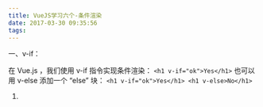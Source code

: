 ```yaml
---
title: VueJS学习六个-条件渲染
date: 2017-03-30 09:35:56
tags:
---
```


一、v-if：

在 Vue.js ，我们使用 v-if 指令实现条件渲染：
	`<h1 v-if="ok">Yes</h1>`
也可以用 v-else 添加一个 “else” 块：
	`<h1 v-if="ok">Yes</h1>
	<h1 v-else>No</h1>`

1. <template> 中的 v-if 条件组：
因为 v-if 是一个指令，需要将它添加到一个元素上。但是如果想切换多个元素呢？此时可以把一个 <template> 元素当做包装元素，并在上面使用 v-if。最终的渲染结果不会包含 <template> 元素。
	`<template v-if="ok">
	  <h1>Title</h1>
	  <p>Paragraph 1</p>
	  <p>Paragraph 2</p>
	</template>`

2. v-else：
你可以使用 v-else 指令来表示 v-if 的 “else 块”：
	`<div v-if="Math.random() > 0.5">
	  Now you see me
	</div>
	<div v-else>
	  Now you don't
	</div>`
v-else 元素必须紧跟在 v-if 或者 v-else-if 元素的后面——否则它将不会被识别。

3. v-else-if：
v-else-if，顾名思义，充当 v-if 的 “else-if 块”。可以链式地使用多次：
	`<div v-if="type === 'A'">
	  A
	</div>
	<div v-else-if="type === 'B'">
	  B
	</div>
	<div v-else-if="type === 'C'">
	  C
	</div>
	<div v-else>
	  Not A/B/C
	</div>`
类似于 v-else,，v-else-if 必须紧跟在 v-if 或者 v-else-if 元素之后。

4. 用key管理可复用的元素：
Vue 会尽可能高效地渲染元素，通常会复用已有元素而不是从头开始渲染。这么做，除了使 Vue 变得非常快之外，还有一些有用的好处。例如，如果你允许用户在不同的登录方式之间切换:
	`<template v-if="loginType === 'username'">
	  <label>Username</label>
	  <input placeholder="Enter your username">
	</template>
	<template v-else>
	  <label>Email</label>
	  <input placeholder="Enter your email address">
	</template>`
那么在上面的代码中切换 loginType 将不会清除用户已经输入的内容。因为两个模版使用了相同的元素，<input> 不会被替换掉——仅仅是替换了它的的 placeholder。
这样也不总是符合实际需求，所以 Vue 为你提供了一种方式来声明 “这两个元素是完全独立的——不要复用它们”。只需添加一个具有唯一值的 key 属性即可：
	`<template v-if="loginType === 'username'">
	  <label>Username</label>
	  <input placeholder="Enter your username" key="username-input">
	</template>
	<template v-else>
	  <label>Email</label>
	  <input placeholder="Enter your email address" key="email-input">
	</template>`
现在，每次切换时，输入框都将被重新渲染。<label> 元素仍然会被高效地复用，因为它们没有添加 key 属性。


二、v-show：

另一个用于根据条件展示元素的选项是 v-show 指令。用法大致一样：
	`<h1 v-show="ok">Hello!</h1>`
不同的是带有 v-show 的元素始终会被渲染并保留在 DOM 中。v-show 是简单地切换元素的 CSS 属性 display 。注意， v-show 不支持 <template> 语法，也不支持 v-else。


三、v-if vs v-show：

v-if 是 “真正的” 条件渲染，因为它会确保在切换过程中条件块内的事件监听器和子组件适当地被销毁和重建。
v-if 也是惰性的：如果在初始渲染时条件为假，则什么也不做——直到条件第一次变为真时，才会开始渲染条件块。
相比之下， v-show 就简单得多——不管初始条件是什么，元素总是会被渲染，并且只是简单地基于 CSS 进行切换。
一般来说， v-if 有更高的切换开销，而 v-show 有更高的初始渲染开销。因此，如果需要非常频繁地切换，则使用 v-show 较好；如果在运行时条件不太可能改变，则使用 v-if 较好。


四、v-for：

我们用 v-for 指令根据一组数组的选项列表进行渲染。 v-for 指令需要以 item in items 形式的特殊语法， items 是源数据数组并且 item 是数组元素迭代的别名。

1. 基本用法：
	`<ul id="example-1">
	  <li v-for="item in items">
	    {{ item.message }}
	  </li>
	</ul>
	var example1 = new Vue({
	  el: '#example-1',
	  data: {
	    items: [
	      {message: 'Foo' },
	      {message: 'Bar' }
	    ]
	  }
	})`
在 v-for 块中，我们拥有对父作用域属性的完全访问权限。 v-for 还支持一个可选的第二个参数为当前项的索引。
	`<ul id="example-2">
	  <li v-for="(item, index) in items">
	    {{ parentMessage }} - {{ index }} - {{ item.message }}
	  </li>
	</ul>
	var example2 = new Vue({
	  el: '#example-2',
	  data: {
	    parentMessage: 'Parent',
	    items: [
	      { message: 'Foo' },
	      { message: 'Bar' }
	    ]
	  }
	})`
你也可以用 of 替代 in 作为分隔符，因为它是最接近 JavaScript 迭代器的语法：
	`<div v-for="item of items"></div>`

2. Template v-for：
如同 v-if 模板，你也可以用带有 v-for 的 <template> 标签来渲染多个元素块。例如：
	`<ul>
	  <template v-for="item in items">
	    <li>{{ item.msg }}</li>
	    <li class="divider"></li>
	  </template>
	</ul>`

3. 对象迭代v-for：
你也可以用 v-for 通过一个对象的属性来迭代。
	`<ul id="repeat-object" class="demo">
	  <li v-for="value in object">
	    {{ value }}
	  </li>
	</ul>
	new Vue({
	  el: '#repeat-object',
	  data: {
	    object: {
	      FirstName: 'John',
	      LastName: 'Doe',
	      Age: 30
	    }
	  }
	})`
你也可以提供第二个的参数为键名：
	`<div v-for="(value, key) in object">
	  {{ key }} : {{ value }}
	</div>`
第三个参数为索引：
	`<div v-for="(value, key, index) in object">
	  {{ index }}. {{ key }} : {{ value }}
	</div>`

4. 整数迭代v-for：
v-for 也可以取整数。在这种情况下，它将重复多次模板。
	`<div>
	  <span v-for="n in 10">{{ n }}</span>
	</div>`

5. 组件和v-for：
在自定义组件里可以像任何普通元素一样用 v-for。
然而他不能自动传递数据到组件里，因为组件有自己独立的作用域。为了传递迭代数据到组件里，我们要用 props ：
	`<my-component
	  v-for="(item, index) in items"
	  v-bind:item="item"
	  v-bind:index="index">
	</my-component>`
不自动注入 item 到组件里的原因是，因为这使得组件会紧密耦合到 v-for 如何运作。在一些情况下，明确数据的来源可以使组件可重用。


五、key：

当 Vue.js 用 v-for 正在更新已渲染过的元素列表时，它默认用 “就地复用” 策略。如果数据项的顺序被改变，Vue 将不是移动 DOM 元素来匹配数据项的顺序， 而是简单复用此处每个元素，并且确保它在特定索引下显示已被渲染过的每个元素。
为了给 Vue 一个提示，以便它能跟踪每个节点的身份，从而重用和重新排序现有元素，你需要为每项提供一个唯一 key 属性。理想的 key 值是每项都有唯一 id。key 的工作方式类似于一个属性，所以你需要用 v-bind 来绑定动态值（在这里使用简写）：
	`<div v-for="item in items" :key="item.id">
	  <!-- 内容 -->
	</div>`
建议尽可能使用 v-for 来提供 key，除非迭代 DOM 内容足够简单，或者你是故意要依赖于默认行为来获得性能提升。


六、数组更新检测：

1. 变异方法：
Vue 包含一组观察数组的变异方法，所以它们也将会触发视图更新。这些方法如下：
	`push()
	pop()
	shift()
	unshift()
	splice()
	sort()
	reverse()`

2. 重塑数组：
变异方法 (mutation method)，顾名思义，会改变被这些方法调用的原始数组。相比之下，也有非变异(non-mutating method) 方法，例如： filter(), concat(), slice() 。这些不会改变原始数组，但总是返回一个新数组。当使用非变异方法时，可以用新数组替换旧数组：
	`example1.items = example1.items.filter(function (item) {
	  return item.message.match(/Foo/)
	})`
Vue 实现了一些智能启发式方法来最大化 DOM 元素重用，所以用一个含有相同元素的数组去替换原来的数组是非常高效的操作。

3. 注意事项：
由于 JavaScript 的限制， Vue 不能检测以下变动的数组：
当你利用索引直接设置一个项时，例如： 
vm.items[indexOfItem] = newValue
当你修改数组的长度时，例如： 
vm.items.length = newLength
为了解决第一类问题，以下两种方式都可以实现和 vm.items[indexOfItem] = newValue 相同的效果， 同时也将触发状态更新：
	`// Vue.set
	Vue.set(example1.items, indexOfItem, newValue)`
	`// Array.prototype.splice`
	example1.items.splice(indexOfItem, 1, newValue)`
为了解决第二类问题，你也同样可以使用 splice：
	`example1.items.splice(newLength)`


七、显示过滤/排序结果：

有时，我们想要显示一个数组的过滤或排序副本，而不实际改变或重置原始数据。在这种情况下，可以创建返回过滤或排序数组的计算属性。
	`<li v-for="n in evenNumbers">{{ n }}</li>
	data: {
	  numbers: [ 1, 2, 3, 4, 5 ]
	},
	computed: {
	  evenNumbers: function () {
	    return this.numbers.filter(function (number) {
	      return number % 2 === 0
	    })
	  }
	}`
或者，你也可以在计算属性不适用的情况下 (例如，在嵌套 v-for 循环中) 使用 method 方法：
	`<li v-for="n in even(numbers)">{{ n }}</li>
	data: {
	  numbers: [ 1, 2, 3, 4, 5 ]
	},
	methods: {
	  even: function (numbers) {
	    return numbers.filter(function (number) {
	      return number % 2 === 0
	    })
	  }
	}`